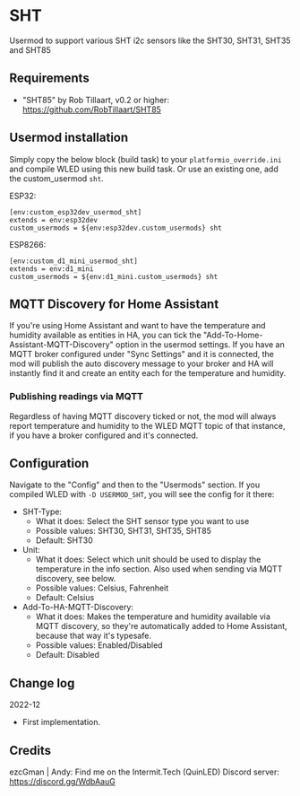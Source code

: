 # SHT
Usermod to support various SHT i2c sensors like the SHT30, SHT31, SHT35 and SHT85

## Requirements
* "SHT85" by Rob Tillaart, v0.2 or higher: https://github.com/RobTillaart/SHT85

## Usermod installation

Simply copy the below block (build task) to your `platformio_override.ini` and compile WLED using this new build task. Or use an existing one, add the custom_usermod `sht`.

ESP32:
```
[env:custom_esp32dev_usermod_sht]
extends = env:esp32dev
custom_usermods = ${env:esp32dev.custom_usermods} sht
```

ESP8266:
```
[env:custom_d1_mini_usermod_sht]
extends = env:d1_mini
custom_usermods = ${env:d1_mini.custom_usermods} sht
```

## MQTT Discovery for Home Assistant
If you're using Home Assistant and want to have the temperature and humidity available as entities in HA, you can tick the "Add-To-Home-Assistant-MQTT-Discovery" option in the usermod settings. If you have an MQTT broker configured under "Sync Settings" and it is connected, the mod will publish the auto discovery message to your broker and HA will instantly find it and create an entity each for the temperature and humidity.

### Publishing readings via MQTT
Regardless of having MQTT discovery ticked or not, the mod will always report temperature and humidity to the WLED MQTT topic of that instance, if you have a broker configured and it's connected.

## Configuration
Navigate to the "Config" and then to the "Usermods" section. If you compiled WLED with `-D USERMOD_SHT`, you will see the config for it there:
* SHT-Type:
  * What it does: Select the SHT sensor type you want to use
  * Possible values: SHT30, SHT31, SHT35, SHT85
  * Default: SHT30
* Unit:
  * What it does: Select which unit should be used to display the temperature in the info section. Also used when sending via MQTT discovery, see below.
  * Possible values: Celsius, Fahrenheit
  * Default: Celsius
* Add-To-HA-MQTT-Discovery:
  * What it does: Makes the temperature and humidity available via MQTT discovery, so they're automatically added to Home Assistant, because that way it's typesafe.
  * Possible values: Enabled/Disabled
  * Default: Disabled

## Change log
2022-12
* First implementation.

## Credits
ezcGman | Andy: Find me on the Intermit.Tech (QuinLED) Discord server: https://discord.gg/WdbAauG
